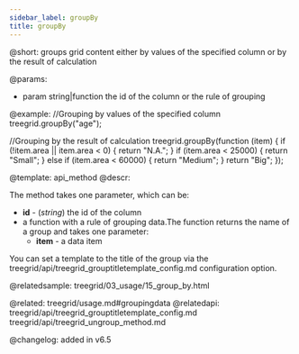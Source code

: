 ```yaml
---
sidebar_label: groupBy
title: groupBy
---          
```


@short: groups grid content either by values of the specified column or by the result of calculation


@params:
- param    string|function   the id of the column or the rule of grouping     



@example:
//Grouping by values of the specified column
treegrid.groupBy("age");

//Grouping by the result of calculation
treegrid.groupBy(function (item) {
	if (!item.area || item.area < 0) {
		return "N.A.";
	}
	if (item.area < 25000) {
		return "Small";
	} else if (item.area < 60000) {
		return "Medium";
	}
	return "Big";
});


@template: api_method
@descr:

The method takes one parameter, which can be:

- **id** - (*string*) the id of the column 
- a function with a rule of grouping data.The function returns the name of a group and takes one parameter:
    - **item** - a data item


You can set a template to the title of the group via the treegrid/api/treegrid_grouptitletemplate_config.md configuration option.


@relatedsample: treegrid/03_usage/15_group_by.html

@related: treegrid/usage.md#groupingdata
@relatedapi: treegrid/api/treegrid_grouptitletemplate_config.md
treegrid/api/treegrid_ungroup_method.md


@changelog:
added in v6.5


